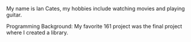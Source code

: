 My name is Ian Cates, my hobbies include watching movies and playing guitar.

Programming Background:
My favorite 161 project was the final project where I created a library.